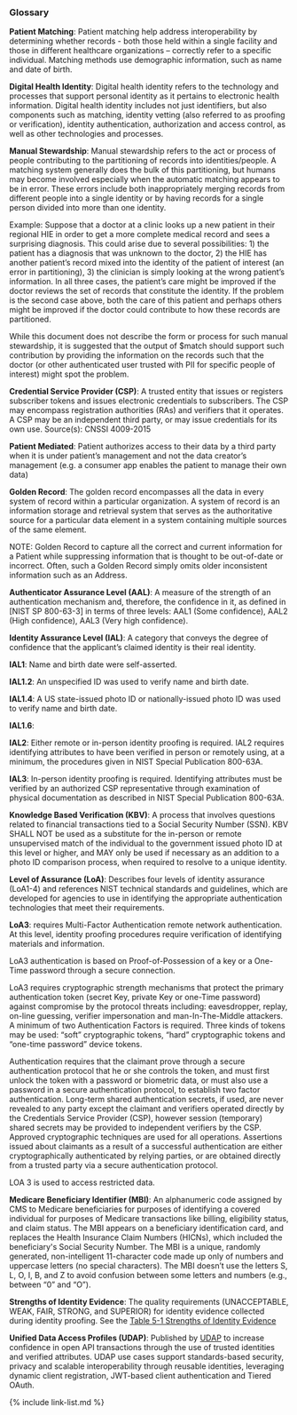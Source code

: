 ### Glossary

**Patient Matching**: Patient matching help address interoperability by determining whether records - both those held within a single facility and those in different healthcare organizations – correctly refer to a specific individual. Matching methods use demographic information, such as name and date of birth.

**Digital Health Identity**: Digital health identity refers to the technology and processes that support personal identity as it pertains to electronic health information. Digital health identity includes not just identifiers, but also components such as matching, identity vetting (also referred to as proofing or verification), identity authentication, authorization and access control, as well as other technologies and processes.

**Manual Stewardship**: Manual stewardship refers to the act or process of people contributing to the partitioning of records into identities/people. A matching system generally does the bulk of this partitioning, but humans may become involved especially when the automatic matching appears to be in error. These errors include both inappropriately merging records from different people into a single identity or by having records for a single person divided into more than one identity.

Example: Suppose that a doctor at a clinic looks up a new patient in their regional HIE in order to get a more complete medical record and sees a surprising diagnosis. This could arise due to several possibilities: 1) the patient has a diagnosis that was unknown to the doctor, 2) the HIE has another patient’s record mixed into the identity of the patient of interest (an error in partitioning), 3) the clinician is simply looking at the wrong patient’s information. In all three cases, the patient’s care might be improved if the doctor reviews the set of records that constitute the identity. If the problem is the second case above, both the care of this patient and perhaps others might be improved if the doctor could contribute to how these records are partitioned.
 
While this document does not describe the form or process for such manual stewardship, it is suggested that the output of $match should support such contribution by providing the information on the records such that the doctor (or other authenticated user trusted with PII for specific people of interest) might spot the problem.

**Credential Service Provider (CSP)**: A trusted entity that issues or registers subscriber tokens and issues electronic credentials to subscribers. The CSP may encompass registration authorities (RAs) and verifiers that it operates. A CSP may be an independent third party, or may issue credentials for its own use.
Source(s): CNSSI 4009-2015

**Patient Mediated**: Patient authorizes access to their data by a third party when it is under patient’s management and not the data creator’s management (e.g. a consumer app enables the patient to manage their own data)

**Golden Record**: The golden record encompasses all the data in every system of record within a particular organization. A system of record is an information storage and retrieval system that serves as the authoritative source for a particular data element in a system containing multiple sources of the same element.

NOTE: Golden Record to capture all the correct and current information for a Patient while suppressing information that is thought to be out-of-date or incorrect. Often, such a Golden Record simply omits older inconsistent information such as an Address.

**Authenticator Assurance Level (AAL)**:  A measure of the strength of an authentication mechanism and, therefore, the confidence in it, as defined in [NIST SP 800-63-3] in terms of three levels: AAL1 (Some confidence), AAL2 (High confidence), AAL3 (Very high confidence).

**Identity Assurance Level (IAL)**: A category that conveys the degree of confidence that the applicant’s claimed identity is their real identity.

**IAL1**: Name and birth date were self-asserted.

**IAL1.2**: An unspecified ID was used to verify name and birth date.

**IAL1.4**: A US state-issued photo ID or nationally-issued photo ID was used to verify name and birth date.

**IAL1.6**:

**IAL2**: Either remote or in-person identity proofing is required. IAL2 requires identifying attributes to have been verified in person or remotely using, at a minimum, the procedures given in NIST Special Publication 800-63A.

**IAL3**: In-person identity proofing is required. Identifying attributes must be verified by an authorized CSP representative through examination of physical documentation as described in NIST Special Publication 800-63A.

**Knowledge Based Verification (KBV)**:  A process that involves questions related to financial transactions tied to a Social Security Number (SSN). KBV SHALL NOT be used as a substitute for the in-person or remote unsupervised match of the individual to the government issued photo ID at this level or higher, and MAY only be used if necessary as an addition to a photo ID comparison process, when required to resolve to a unique identity.

**Level of Assurance (LoA)**: Describes four levels of identity assurance (LoA1-4) and references NIST technical standards and guidelines, which are developed for agencies to use in identifying the appropriate authentication technologies that meet their requirements.

**LoA3**: requires Multi-Factor Authentication remote network authentication. At this level, identity proofing procedures require verification of identifying materials and information.

LoA3 authentication is based on Proof-of-Possession of a key or a One-Time password through a secure connection. 

LoA3 requires cryptographic strength mechanisms that protect the primary authentication token (secret Key, private Key or one-Time password) against compromise by the protocol threats including: eavesdropper, replay, on-line guessing, verifier impersonation and man-In-The-Middle attackers. A minimum of two Authentication Factors is required. Three kinds of tokens may be used: “soft” cryptographic tokens, “hard” cryptographic tokens and “one-time password” device tokens.

Authentication requires that the claimant prove through a secure authentication protocol that he or she controls the token, and must first unlock the token with a password or biometric data, or must also use a password in a secure authentication protocol, to establish two factor authentication. Long-term shared authentication secrets, if used, are never revealed to any party except the claimant and verifiers operated directly by the Credentials Service Provider (CSP), however session (temporary) shared secrets may be provided to independent verifiers by the CSP. Approved cryptographic techniques are used for all operations. Assertions issued about claimants as a result of a successful authentication are either cryptographically authenticated by relying parties, or are obtained directly from a trusted party via a secure authentication protocol.

LOA 3 is used to access restricted data.

**Medicare Beneficiary Identifier (MBI)**: An alphanumeric code assigned by CMS to Medicare beneficiaries for purposes of identifying a covered individual for purposes of Medicare transactions like billing, eligibility status, and claim status. The MBI appears on a beneficiary identification card, and replaces the Health Insurance Claim Numbers (HICNs), which included the beneficiary's Social Security Number. The MBI is a unique, randomly generated, non-intelligent 11-character code made up only of numbers and uppercase letters (no special characters). The MBI doesn’t use the letters S, L, O, I, B, and Z to avoid confusion between some letters and numbers (e.g., between “0” and “O”). 

**Strengths of Identity Evidence**: The quality requirements (UNACCEPTABLE, WEAK, FAIR, STRONG, and SUPERIOR) for identity evidence collected during identity proofing.  See the [Table 5-1 Strengths of Identity Evidence](https://pages.nist.gov/800-63-3/sp800-63a.html#63aSec5-Table1)

**Unified Data Access Profiles (UDAP)**: Published by [UDAP](UDAP.org) to increase confidence in open API transactions through the use of trusted identities and verified attributes. UDAP use cases support standards-based security, privacy and scalable interoperability through reusable identities, leveraging dynamic client registration,  JWT-based client authentication and Tiered OAuth. 

{% include link-list.md %}